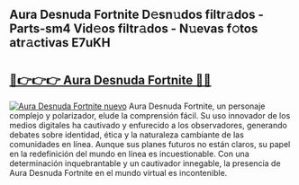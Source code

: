 ## Aura Desnuda Fortnite D𝚎sn𝚞dos filtr𝚊dos - Parts-sm4 Vid𝚎os filtr𝚊dos - N𝚞evas f𝚘tos atr𝚊ctivas E7uKH

# <h2><a href="http://mb2i6h.tromn.icu/?c=Aura+Desnuda+Fortnite">🔗👉👉👉 Aura Desnuda Fortnite 🔗🔗</a></h2>

[![Aura Desnuda Fortnite nuevo](https://i.imgur.com/pEAQMta.gif)](http://mb2i6h.tromn.icu/?c=Aura+Desnuda+Fortnite)
Aura Desnuda Fortnite, un personaje complejo y polarizador, elude la comprensión fácil. Su uso innovador de los medios digitales ha cautivado y enfurecido a los observadores, generando debates sobre identidad, ética y la naturaleza cambiante de las comunidades en línea. Aunque sus planes futuros no están claros, su papel en la redefinición del mundo en línea es incuestionable. Con una determinación inquebrantable y un cautivador innegable, la presencia de Aura Desnuda Fortnite en el mundo virtual es incontenible.
